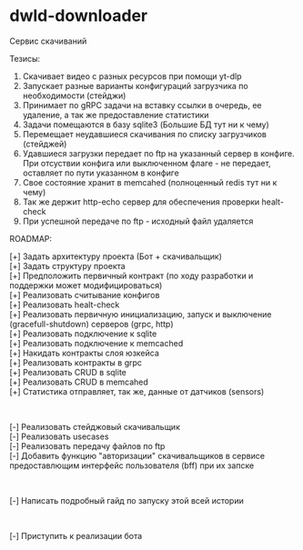 # dwld-downloader

Сервис скачиваний

Тезисы:
1. Скачивает видео с разных ресурсов при помощи yt-dlp
2. Запускает разные варианты конфигураций загрузчика по необходимости (стейджи)
3. Принимает по gRPC задачи на вставку ссылки в очередь, ее удаление, а так же предоставление статистики
4. Задачи помещаются в базу sqlite3 (Большие БД тут ни к чему)
5. Перемещает неудавшиеся скачивания по списку загрузчиков (стейджей)
6. Удавшиеся загрузки передает по ftp на указанный сервер в конфиге. При отсуствии конфига или выключенном флаге - не передает, оставляет по пути указанном в конфиге 
7. Свое состояние хранит в memcahed (полноценный redis тут ни к чему)
8. Так же держит http-echo сервер для обеспечения проверки healt-check
9. При успешной передаче по ftp - исходный файл удаляется

ROADMAP:

[+] Задать архитектуру проекта (Бот + скачивальщик) <br>
[+] Задать структуру проекта <br>
[+] Предположить первичный контракт (по ходу разработки и поддержки может модифицироваться) <br>
[+] Реализовать считывание конфигов <br>
[+] Реализовать healt-check <br>
[+] Реализовать первичную инициализацию, запуск и выключение (gracefull-shutdown) серверов (grpc, http) <br>
[+] Реализовать подключение к sqlite <br>
[+] Реализовать подключение к memcached <br>
[+] Накидать контракты слоя юзкейса <br>
[+] Реализовать контракты в grpc <br>
[+] Реализовать CRUD в sqlite <br>
[+] Реализовать CRUD в memcahed <br>
[+] Статистика отправляет, так же, данные от датчиков (sensors) <br>

<br>

[-] Реализовать стейджовый скачивальщик <br>
[-] Реализовать usecases <br>
[-] Реализовать передачу файлов по ftp <br>
[-] Добавить функцию "авторизации" скачивальщиков в сервисе предоставлющим интерфейс пользователя (bff) при их запске<br>

<br>

[-] Написать подробный гайд по запуску этой всей истории <br>

<br>

[-] Приступить к реализации бота  <br>
